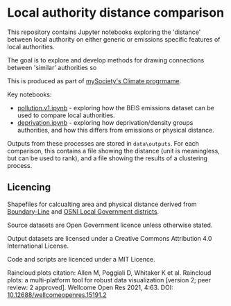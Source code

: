 # Local authority distance comparison

This repository contains Jupyter notebooks exploring the 'distance' between local authority on either generic or emissions specific features of local authorities. 

The goal is to explore and develop methods for drawing connections between 'similar' authorities so 

This is produced as part of [mySociety's Climate progrmame](https://www.mysociety.org/climate/). 

Key notebooks:

* [pollution.v1.ipynb](pollution.v1.ipynb) - exploring how the BEIS emissions dataset can be used to compare local authorities. 
* [deprivation.ipynb](deprivation.ipynb) - exploring how deprivation/density groups authorities, and how this differs from emissions or physical distance. 

Outputs from these processes are stored in `data\outputs`. For each comparison, this contains a file showing the distance (unit is meaningless, but can be used to rank), and a file showing the results of a clustering process. 

## Licencing

Shapefiles for calcualting area and physical distance derived from [Boundary-Line](https://www.ordnancesurvey.co.uk/business-government/products/boundaryline) and [OSNI Local Government districts](https://www.opendatani.gov.uk/dataset/osni-open-data-largescale-boundaries-local-government-districts-2012).

Source datasets are Open Government licence unless otherwise stated.

Output datasets are licensed under a Creative Commons Attribution 4.0 International License.

Code and scripts are licenced under a MIT Licence.

Raincloud plots citation: Allen M, Poggiali D, Whitaker K et al. Raincloud plots: a multi-platform tool for robust data visualization [version 2; peer review: 2 approved]. Wellcome Open Res 2021, 4:63. DOI: [10.12688/wellcomeopenres.15191.2](https://wellcomeopenresearch.org/articles/4-63/v2)

